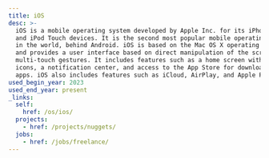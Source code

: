 ```yaml
---
title: iOS
desc: >-
  iOS is a mobile operating system developed by Apple Inc. for its iPhone, iPad,
  and iPod Touch devices. It is the second most popular mobile operating system
  in the world, behind Android. iOS is based on the Mac OS X operating system
  and provides a user interface based on direct manipulation of the screen using
  multi-touch gestures. It includes features such as a home screen with app
  icons, a notification center, and access to the App Store for downloading
  apps. iOS also includes features such as iCloud, AirPlay, and Apple Pay.
used_begin_year: 2023
used_end_year: present
_links:
  self:
    href: /os/ios/
  projects:
    - href: /projects/nuggets/
  jobs:
    - href: /jobs/freelance/
---
```

